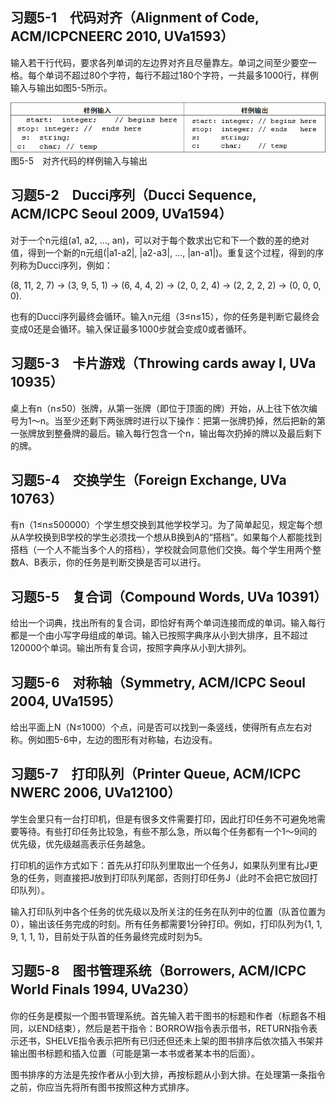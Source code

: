 ## 习题5-1　代码对齐（Alignment of Code, ACM/ICPCNEERC 2010, UVa1593）

输入若干行代码，要求各列单词的左边界对齐且尽量靠左。单词之间至少要空一格。每个单词不超过80个字符，每行不超过180个字符，一共最多1000行，样例输入与输出如图5-5所示。

![对齐代码的样例输入与输出](images/5-5.png)<br>
图5-5　对齐代码的样例输入与输出

## 习题5-2　Ducci序列（Ducci Sequence, ACM/ICPC Seoul 2009, UVa1594）

对于一个n元组(a1, a2, …, an)，可以对于每个数求出它和下一个数的差的绝对值，得到一个新的n元组(|a1-a2|, |a2-a3|, …, |an-a1|)。重复这个过程，得到的序列称为Ducci序列，例如：

(8, 11, 2, 7) -> (3, 9, 5, 1) -> (6, 4, 4, 2) -> (2, 0, 2, 4) -> (2, 2, 2, 2) -> (0, 0, 0, 0).

也有的Ducci序列最终会循环。输入n元组（3≤n≤15），你的任务是判断它最终会变成0还是会循环。输入保证最多1000步就会变成0或者循环。

## 习题5-3　卡片游戏（Throwing cards away I, UVa 10935）

桌上有n（n≤50）张牌，从第一张牌（即位于顶面的牌）开始，从上往下依次编号为1～n。当至少还剩下两张牌时进行以下操作：把第一张牌扔掉，然后把新的第一张牌放到整叠牌的最后。输入每行包含一个n，输出每次扔掉的牌以及最后剩下的牌。

## 习题5-4　交换学生（Foreign Exchange, UVa 10763）

有n（1≤n≤500000）个学生想交换到其他学校学习。为了简单起见，规定每个想从A学校换到B学校的学生必须找一个想从B换到A的“搭档”。如果每个人都能找到搭档（一个人不能当多个人的搭档），学校就会同意他们交换。每个学生用两个整数A、B表示，你的任务是判断交换是否可以进行。

## 习题5-5　复合词（Compound Words, UVa 10391）

给出一个词典，找出所有的复合词，即恰好有两个单词连接而成的单词。输入每行都是一个由小写字母组成的单词。输入已按照字典序从小到大排序，且不超过120000个单词。输出所有复合词，按照字典序从小到大排列。

## 习题5-6　对称轴（Symmetry, ACM/ICPC Seoul 2004, UVa1595）

给出平面上N（N≤1000）个点，问是否可以找到一条竖线，使得所有点左右对称。例如图5-6中，左边的图形有对称轴，右边没有。

## 习题5-7　打印队列（Printer Queue, ACM/ICPC NWERC 2006, UVa12100）

学生会里只有一台打印机，但是有很多文件需要打印，因此打印任务不可避免地需要等待。有些打印任务比较急，有些不那么急，所以每个任务都有一个1～9间的优先级，优先级越高表示任务越急。

打印机的运作方式如下：首先从打印队列里取出一个任务J，如果队列里有比J更急的任务，则直接把J放到打印队列尾部，否则打印任务J（此时不会把它放回打印队列）。

输入打印队列中各个任务的优先级以及所关注的任务在队列中的位置（队首位置为0），输出该任务完成的时刻。所有任务都需要1分钟打印。例如，打印队列为{1, 1, 9, 1, 1, 1}，目前处于队首的任务最终完成时刻为5。

## 习题5-8　图书管理系统（Borrowers, ACM/ICPC World Finals 1994, UVa230）

你的任务是模拟一个图书管理系统。首先输入若干图书的标题和作者（标题各不相同，以END结束），然后是若干指令：BORROW指令表示借书，RETURN指令表示还书，SHELVE指令表示把所有已归还但还未上架的图书排序后依次插入书架并输出图书标题和插入位置（可能是第一本书或者某本书的后面）。

图书排序的方法是先按作者从小到大排，再按标题从小到大排。在处理第一条指令之前，你应当先将所有图书按照这种方式排序。
